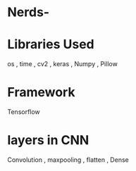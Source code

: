 # Nerds-

# Libraries Used </br>
</t>os , time , cv2 , keras , Numpy , Pillow </br>

# Framework </br>
</t> Tensorflow </b>

# layers in CNN
</t> Convolution , maxpooling , flatten , Dense 
